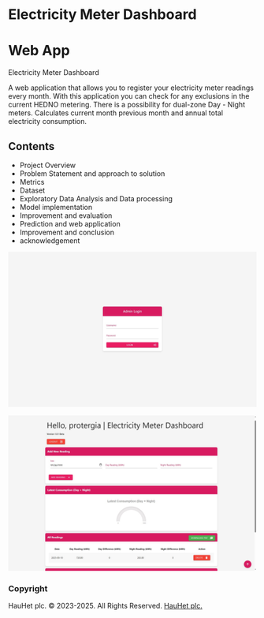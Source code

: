 # Electricity Meter Dashboard
# Web App
Electricity Meter Dashboard

A web application that allows you to register your electricity meter readings every month.
With this application you can check for any exclusions in the current HEDNO metering.
There is a possibility for dual-zone Day - Night meters.
Calculates current month previous month and annual total electricity consumption.

## Contents

   * Project Overview
   * Problem Statement and approach to solution
   * Metrics 
   * Dataset 
   * Exploratory Data Analysis and Data processing
   * Model implementation
   * Improvement and evaluation
   * Prediction and web application
   * Improvement and conclusion
   * acknowledgement

![App](images/app1.jpg) 

![App](images/app2.jpg) 



### Copyright

HauHet plc. © 2023-2025. All Rights Reserved. [HauHet plc.](https://hauhet.co/)
